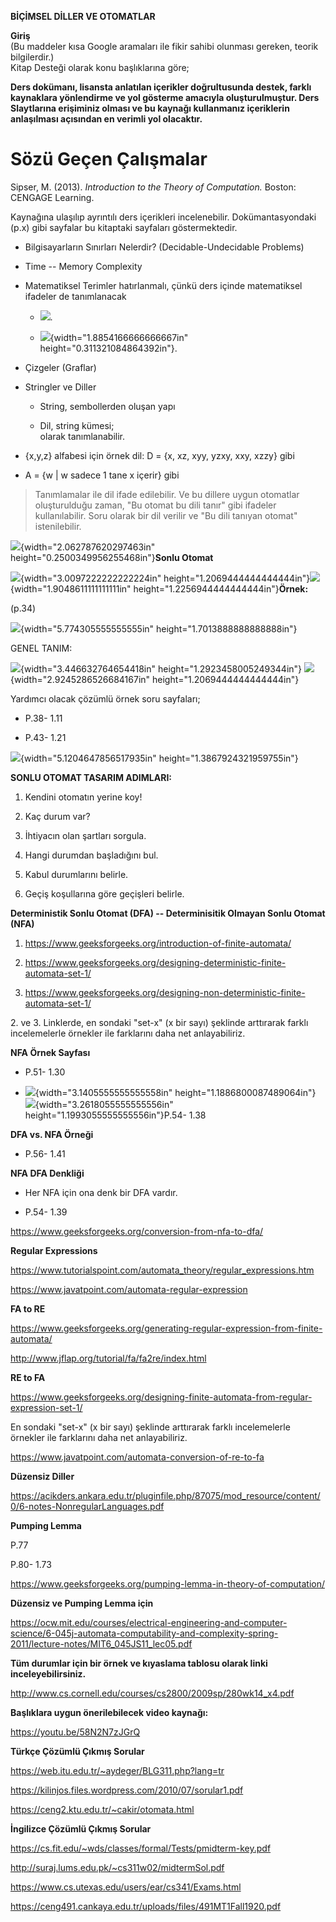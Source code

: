**BİÇİMSEL DİLLER VE OTOMATLAR**

**Giriş**\
(Bu maddeler kısa Google aramaları ile fikir sahibi olunması gereken,
teorik bilgilerdir.)\
Kitap Desteği olarak konu başlıklarına göre;

**Ders dokümanı, lisansta anlatılan içerikler doğrultusunda destek,
farklı kaynaklara yönlendirme ve yol gösterme amacıyla oluşturulmuştur.
Ders Slaytlarına erişiminiz olması ve bu kaynağı kullanmanız içeriklerin
anlaşılması açısından en verimli yol olacaktır.**

# **Sözü Geçen Çalışmalar**

Sipser, M. (2013). *Introduction to the Theory of Computation.* Boston:
CENGAGE Learning.

Kaynağına ulaşılıp ayrıntılı ders içerikleri incelenebilir.
Dokümantasyondaki (p.x) gibi sayfalar bu kitaptaki sayfaları
göstermektedir.

-   Bilgisayarların Sınırları Nelerdir? (Decidable-Undecidable Problems)

-   Time -- Memory Complexity

-   Matematiksel Terimler hatırlanmalı, çünkü ders içinde matematiksel
    ifadeler de tanımlanacak

    -   ![](media/image1.png).

    -   ![](media/image2.png){width="1.8854166666666667in"
        height="0.311321084864392in"}.

-   Çizgeler (Graflar)

-   Stringler ve Diller

    -   String, sembollerden oluşan yapı

    -   Dil, string kümesi;\
        olarak tanımlanabilir.

-   {x,y,z} alfabesi için örnek dil: D = {x, xz, xyy, yzxy, xxy, xzzy}
    gibi

-   A = {w \| w sadece 1 tane x içerir} gibi

> Tanımlamalar ile dil ifade edilebilir. Ve bu dillere uygun otomatlar
> oluşturulduğu zaman, "Bu otomat bu dili tanır" gibi ifadeler
> kullanılabilir. Soru olarak bir dil verilir ve "Bu dili tanıyan
> otomat" istenilebilir.

![](media/image3.png){width="2.062787620297463in"
height="0.2500349956255468in"}**Sonlu Otomat**

![](media/image4.png){width="3.0097222222222224in"
height="1.2069444444444444in"}![](media/image5.png){width="1.9048611111111111in"
height="1.2256944444444444in"}**Örnek:**

(p.34)

![](media/image6.png){width="5.774305555555555in"
height="1.7013888888888888in"}

GENEL TANIM:

![](media/image7.png){width="3.446632764654418in"
height="1.2923458005249344in"}
![](media/image8.png){width="2.9245286526684167in"
height="1.2069444444444444in"}

Yardımcı olacak çözümlü örnek soru sayfaları;

-   P.38- 1.11

-   P.43- 1.21

![](media/image9.png){width="5.1204647856517935in"
height="1.3867924321959755in"}

**SONLU OTOMAT TASARIM ADIMLARI:**

1.  Kendini otomatın yerine koy!

2.  Kaç durum var?

3.  İhtiyacın olan şartları sorgula.

4.  Hangi durumdan başladığını bul.

5.  Kabul durumlarını belirle.

6.  Geçiş koşullarına göre geçişleri belirle.

**Deterministik Sonlu Otomat (DFA) -- Determinisitik Olmayan Sonlu
Otomat (NFA)**

1.  <https://www.geeksforgeeks.org/introduction-of-finite-automata/>

2.  <https://www.geeksforgeeks.org/designing-deterministic-finite-automata-set-1/>

3.  <https://www.geeksforgeeks.org/designing-non-deterministic-finite-automata-set-1/>

2\. ve 3. Linklerde, en sondaki "set-x" (x bir sayı) şeklinde arttırarak
farklı incelemelerle örnekler ile farklarını daha net anlayabiliriz.

**NFA Örnek Sayfası**

-   P.51- 1.30

-   ![](media/image10.png){width="3.1405555555555558in"
    height="1.1886800087489064in"}![](media/image11.png){width="3.2618055555555556in"
    height="1.1993055555555556in"}P.54- 1.38

**DFA vs. NFA Örneği**

-   P.56- 1.41

**NFA DFA Denkliği**

-   Her NFA için ona denk bir DFA vardır.

-   P.54- 1.39

<https://www.geeksforgeeks.org/conversion-from-nfa-to-dfa/>

**Regular Expressions**

<https://www.tutorialspoint.com/automata_theory/regular_expressions.htm>

<https://www.javatpoint.com/automata-regular-expression>

**FA to RE**

<https://www.geeksforgeeks.org/generating-regular-expression-from-finite-automata/>

<http://www.jflap.org/tutorial/fa/fa2re/index.html>

**RE to FA**

<https://www.geeksforgeeks.org/designing-finite-automata-from-regular-expression-set-1/>

En sondaki "set-x" (x bir sayı) şeklinde arttırarak farklı incelemelerle
örnekler ile farklarını daha net anlayabiliriz.

<https://www.javatpoint.com/automata-conversion-of-re-to-fa>

**Düzensiz Diller**

<https://acikders.ankara.edu.tr/pluginfile.php/87075/mod_resource/content/0/6-notes-NonregularLanguages.pdf>

**Pumping Lemma**

P.77

P.80- 1.73

<https://www.geeksforgeeks.org/pumping-lemma-in-theory-of-computation/>

**Düzensiz ve Pumping Lemma için**

<https://ocw.mit.edu/courses/electrical-engineering-and-computer-science/6-045j-automata-computability-and-complexity-spring-2011/lecture-notes/MIT6_045JS11_lec05.pdf>

**Tüm durumlar için bir örnek ve kıyaslama tablosu olarak linki
inceleyebilirsiniz.**

<http://www.cs.cornell.edu/courses/cs2800/2009sp/280wk14_x4.pdf>

**Başlıklara uygun önerilebilecek video kaynağı:**

<https://youtu.be/58N2N7zJGrQ>

**Türkçe Çözümlü Çıkmış Sorular**

<https://web.itu.edu.tr/~aydeger/BLG311.php?lang=tr>

<https://kilinjos.files.wordpress.com/2010/07/sorular1.pdf>

<https://ceng2.ktu.edu.tr/~cakir/otomata.html>

**İngilizce Çözümlü Çıkmış Sorular**

<https://cs.fit.edu/~wds/classes/formal/Tests/pmidterm-key.pdf>

<http://suraj.lums.edu.pk/~cs311w02/midtermSol.pdf>

<https://www.cs.utexas.edu/users/ear/cs341/Exams.html>

<https://ceng491.cankaya.edu.tr/uploads/files/491MT1Fall1920.pdf>
